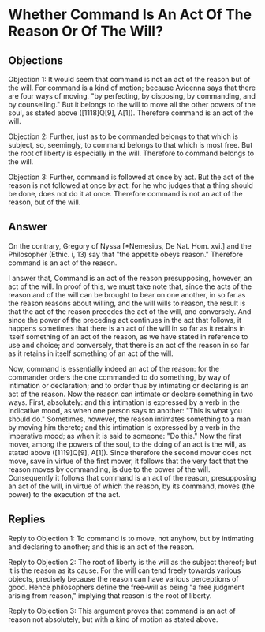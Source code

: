 # Whether Command Is An Act Of The Reason Or Of The Will?

## Objections

Objection 1: It would seem that command is not an act of the reason but of the will. For command is a kind of motion; because Avicenna says that there are four ways of moving, "by perfecting, by disposing, by commanding, and by counselling." But it belongs to the will to move all the other powers of the soul, as stated above ([1118]Q[9], A[1]). Therefore command is an act of the will.

Objection 2: Further, just as to be commanded belongs to that which is subject, so, seemingly, to command belongs to that which is most free. But the root of liberty is especially in the will. Therefore to command belongs to the will.

Objection 3: Further, command is followed at once by act. But the act of the reason is not followed at once by act: for he who judges that a thing should be done, does not do it at once. Therefore command is not an act of the reason, but of the will.

## Answer

On the contrary, Gregory of Nyssa [*Nemesius, De Nat. Hom. xvi.] and the Philosopher (Ethic. i, 13) say that "the appetite obeys reason." Therefore command is an act of the reason.

I answer that, Command is an act of the reason presupposing, however, an act of the will. In proof of this, we must take note that, since the acts of the reason and of the will can be brought to bear on one another, in so far as the reason reasons about willing, and the will wills to reason, the result is that the act of the reason precedes the act of the will, and conversely. And since the power of the preceding act continues in the act that follows, it happens sometimes that there is an act of the will in so far as it retains in itself something of an act of the reason, as we have stated in reference to use and choice; and conversely, that there is an act of the reason in so far as it retains in itself something of an act of the will.

Now, command is essentially indeed an act of the reason: for the commander orders the one commanded to do something, by way of intimation or declaration; and to order thus by intimating or declaring is an act of the reason. Now the reason can intimate or declare something in two ways. First, absolutely: and this intimation is expressed by a verb in the indicative mood, as when one person says to another: "This is what you should do." Sometimes, however, the reason intimates something to a man by moving him thereto; and this intimation is expressed by a verb in the imperative mood; as when it is said to someone: "Do this." Now the first mover, among the powers of the soul, to the doing of an act is the will, as stated above ([1119]Q[9], A[1]). Since therefore the second mover does not move, save in virtue of the first mover, it follows that the very fact that the reason moves by commanding, is due to the power of the will. Consequently it follows that command is an act of the reason, presupposing an act of the will, in virtue of which the reason, by its command, moves (the power) to the execution of the act.

## Replies

Reply to Objection 1: To command is to move, not anyhow, but by intimating and declaring to another; and this is an act of the reason.

Reply to Objection 2: The root of liberty is the will as the subject thereof; but it is the reason as its cause. For the will can tend freely towards various objects, precisely because the reason can have various perceptions of good. Hence philosophers define the free-will as being "a free judgment arising from reason," implying that reason is the root of liberty.

Reply to Objection 3: This argument proves that command is an act of reason not absolutely, but with a kind of motion as stated above.